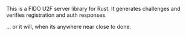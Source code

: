 This is a FIDO U2F server library for Rust. It generates challenges and verifies registration and auth responses.

... or it will, when its anywhere near close to done.
